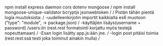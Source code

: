 npm install express daemon cors dotenv mongoose /
npm install mongoose-unique-validator bcryptjs jsonwebtoken /
 /
Pistän tähän pientä logia muutoksista: /
-uudelleenkirjotin importit kaikkialta es6 muotoon ("type": "module", -> package.json) /
-käyttäjien lisäys(username + password) /users:iin (rest.rest formatointi korjattu myös testejä nopeuttamaan) /
-Esan login lisätty app.js:ään jne. /
-login post pitäisi toimia (rest.rest:ssä testi joka toiminut ainakin mulla) /
